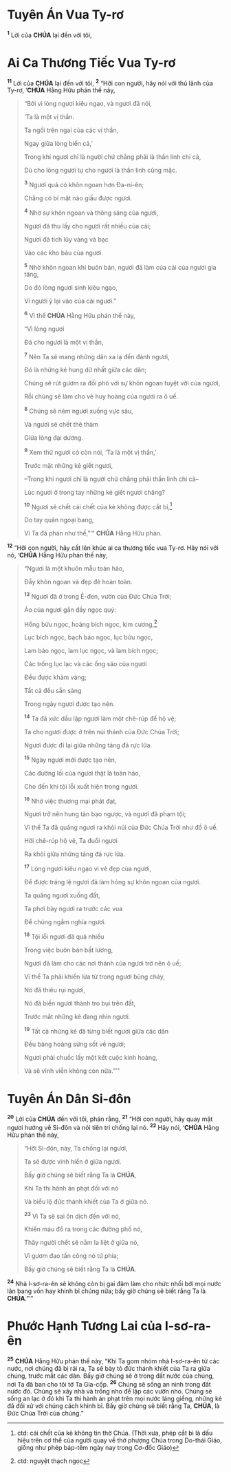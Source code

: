 # Tuyên Án Vua Ty-rơ

<sup><b>1</b></sup> Lời của **CHÚA** lại đến với tôi,

# Ai Ca Thương Tiếc Vua Ty-rơ

<sup><b>11</b></sup> Lời của **CHÚA** lại đến với tôi, <sup><b>2</b></sup> “Hỡi con người, hãy nói với thủ lãnh của Ty-rơ, ‘**CHÚA** Hằng Hữu phán thế này,

> “Bởi vì lòng ngươi kiêu ngạo, và ngươi đã nói,
>
> ‘Ta là một vị thần.
>
> Ta ngồi trên ngai của các vị thần,
>
> Ngay giữa lòng biển cả,’
>
> Trong khi ngươi chỉ là người chứ chẳng phải là thần linh chi cả,
>
> Dù cho lòng ngươi tự cho ngươi là thần linh cũng mặc.
>
> <sup><b>3</b></sup> Ngươi quả có khôn ngoan hơn Đa-ni-ên;
>
> Chẳng có bí mật nào giấu được ngươi.
>
> <sup><b>4</b></sup> Nhờ sự khôn ngoan và thông sáng của ngươi,
>
> Ngươi đã thu lấy cho ngươi rất nhiều của cải;
>
> Ngươi đã tích lũy vàng và bạc
>
> Vào các kho báu của ngươi.
>
> <sup><b>5</b></sup> Nhờ khôn ngoan khi buôn bán, ngươi đã làm của cải của ngươi gia tăng,
>
> Do đó lòng ngươi sinh kiêu ngạo,
>
> Vì ngươi ỷ lại vào của cải ngươi.”
>
> <sup><b>6</b></sup> Vì thế **CHÚA** Hằng Hữu phán thế này,
>
> “Vì lòng ngươi
>
> Đã cho ngươi là một vị thần,
>
> <sup><b>7</b></sup> Nên Ta sẽ mang những dân xa lạ đến đánh ngươi,
>
> Đó là những kẻ hung dữ nhất giữa các dân;
>
> Chúng sẽ rút gươm ra đối phó với sự khôn ngoan tuyệt vời của ngươi,
>
> Rồi chúng sẽ làm cho vẻ huy hoàng của ngươi ra ô uế.
>
> <sup><b>8</b></sup> Chúng sẽ ném ngươi xuống vực sâu,
>
> Và ngươi sẽ chết thê thảm
>
> Giữa lòng đại dương.
>
> <sup><b>9</b></sup> Xem thử ngươi có còn nói, ‘Ta là một vị thần,’
>
> Trước mặt những kẻ giết ngươi,
>
> –Trong khi ngươi chỉ là người chứ chẳng phải thần linh chi cả–
>
> Lúc ngươi ở trong tay những kẻ giết ngươi chăng?
>
> <sup><b>10</b></sup> Ngươi sẽ chết cái chết của kẻ không được cắt bì,[^1-751d5f25-942a-4641-a339-fcd2f2d0839e]
>
> Do tay quân ngoại bang,
>
> Vì Ta đã phán như thế,”’” **CHÚA** Hằng Hữu phán.

<sup><b>12</b></sup> “Hỡi con người, hãy cất lên khúc ai ca thương tiếc vua Ty-rơ. Hãy nói với nó, ‘**CHÚA** Hằng Hữu phán thế này,

> “Ngươi là một khuôn mẫu toàn hảo,
>
> Đầy khôn ngoan và đẹp đẽ hoàn toàn.
>
> <sup><b>13</b></sup> Ngươi đã ở trong Ê-đen, vườn của Đức Chúa Trời;
>
> Áo của ngươi gắn đầy ngọc quý:
>
> Hồng bửu ngọc, hoàng bích ngọc, kim cương,[^2-751d5f25-942a-4641-a339-fcd2f2d0839e]
>
> Lục bích ngọc, bạch bảo ngọc, lục bửu ngọc,
>
> Lam bảo ngọc, lam lục ngọc, và lam bích ngọc;
>
> Các trống lục lạc và các ống sáo của ngươi
>
> Đều được khảm vàng;
>
> Tất cả đều sẵn sàng
>
> Trong ngày ngươi được tạo nên.
>
> <sup><b>14</b></sup> Ta đã xức dầu lập ngươi làm một chê-rúp để hộ vệ;
>
> Ta cho ngươi được ở trên núi thánh của Đức Chúa Trời;
>
> Ngươi được đi lại giữa những tảng đá rực lửa.
>
> <sup><b>15</b></sup> Ngày ngươi mới được tạo nên,
>
> Các đường lối của ngươi thật là toàn hảo,
>
> Cho đến khi tội lỗi xuất hiện trong ngươi.
>
> <sup><b>16</b></sup> Nhờ việc thương mại phát đạt,
>
> Ngươi trở nên hung tàn bạo ngược, và ngươi đã phạm tội;
>
> Vì thế Ta đã quăng ngươi ra khỏi núi của Đức Chúa Trời như đồ ô uế.
>
> Hỡi chê-rúp hộ vệ, Ta đuổi ngươi
>
> Ra khỏi giữa những tảng đá rực lửa.
>
> <sup><b>17</b></sup> Lòng ngươi kiêu ngạo vì vẻ đẹp của ngươi,
>
> Để được tráng lệ ngươi đã làm hỏng sự khôn ngoan của ngươi.
>
> Ta quăng ngươi xuống đất,
>
> Ta phơi bày ngươi ra trước các vua
>
> Để chúng ngắm nghía ngươi.
>
> <sup><b>18</b></sup> Tội lỗi ngươi đã quá nhiều
>
> Trong việc buôn bán bất lương,
>
> Ngươi đã làm cho các nơi thánh của ngươi trở nên ô uế;
>
> Vì thế Ta phải khiến lửa từ trong ngươi bùng cháy,
>
> Nó đã thiêu rụi ngươi,
>
> Nó đã biến ngươi thành tro bụi trên đất,
>
> Trước mắt những kẻ đang nhìn ngươi.
>
> <sup><b>19</b></sup> Tất cả những kẻ đã từng biết ngươi giữa các dân
>
> Đều bàng hoàng sửng sốt về ngươi;
>
> Ngươi phải chuốc lấy một kết cuộc kinh hoàng,
>
> Và sẽ vĩnh viễn không còn nữa.”’”

# Tuyên Án Dân Si-đôn

<sup><b>20</b></sup> Lời của **CHÚA** đến với tôi, phán rằng, <sup><b>21</b></sup> “Hỡi con người, hãy quay mặt ngươi hướng về Si-đôn và nói tiên tri chống lại nó. <sup><b>22</b></sup> Hãy nói, ‘**CHÚA** Hằng Hữu phán thế này,

> “Hỡi Si-đôn, này, Ta chống lại ngươi,
>
> Ta sẽ được vinh hiển ở giữa ngươi.
>
> Bấy giờ chúng sẽ biết rằng Ta là **CHÚA**,
>
> Khi Ta thi hành án phạt đối với nó
>
> Và biểu lộ đức thánh khiết của Ta ở giữa nó.
>
> <sup><b>23</b></sup> Vì Ta sẽ sai ôn dịch đến với nó,
>
> Khiến máu đổ ra trong các đường phố nó,
>
> Thây người chết sẽ nằm la liệt ở giữa nó,
>
> Vì gươm đao tấn công nó tứ phía;
>
> Bấy giờ chúng sẽ biết rằng Ta là **CHÚA**.

<sup><b>24</b></sup> Nhà I-sơ-ra-ên sẽ không còn bị gai đâm làm cho nhức nhối bởi mọi nước lân bang vốn hay khinh bỉ chúng nữa; bấy giờ chúng sẽ biết rằng Ta là **CHÚA**.”’”

# Phước Hạnh Tương Lai của I-sơ-ra-ên

<sup><b>25</b></sup> **CHÚA** Hằng Hữu phán thế này, “Khi Ta gom nhóm nhà I-sơ-ra-ên từ các nước, nơi chúng đã bị rải ra, Ta sẽ bày tỏ đức thánh khiết của Ta ra giữa chúng, trước mắt các dân. Bấy giờ chúng sẽ ở trong đất nước của chúng, nơi Ta đã ban cho tôi tớ Ta Gia-cốp. <sup><b>26</b></sup> Chúng sẽ sống an ninh trong đất nước đó. Chúng sẽ xây nhà và trồng nho để lập các vườn nho. Chúng sẽ sống an lạc ở đó khi Ta thi hành án phạt trên mọi nước láng giềng, những kẻ đã đối xử với chúng cách khinh bỉ. Bấy giờ chúng sẽ biết rằng Ta, **CHÚA**, là Đức Chúa Trời của chúng.”

[^1-751d5f25-942a-4641-a339-fcd2f2d0839e]: ctd: cái chết của kẻ không tin thờ Chúa. (Thời xưa, phép cắt bì là dấu hiệu trên cơ thể của người quay về thờ phượng Chúa trong Do-thái Giáo, giống như phép báp-têm ngày nay trong Cơ-đốc Giáo)

[^2-751d5f25-942a-4641-a339-fcd2f2d0839e]: ctd: nguyệt thạch ngọc
